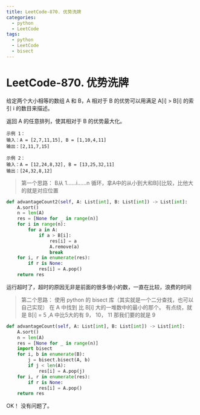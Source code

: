 ```yaml
---
title: LeetCode-870. 优势洗牌
categories:
  - python
  - LeetCode
tags:
  - python
  - LeetCode
  - bisect
---
```

# LeetCode-870. 优势洗牌

给定两个大小相等的数组 A 和 B，A 相对于 B 的优势可以用满足 A[i] > B[i] 的索引 i 的数目来描述。

返回 A 的任意排列，使其相对于 B 的优势最大化。

```
示例 1：
输入：A = [2,7,11,15], B = [1,10,4,11]
输出：[2,11,7,15]

示例 2：
输入：A = [12,24,8,32], B = [13,25,32,11]
输出：[24,32,8,12]
```

> 第一个思路：
> B从 1……i……n 循环，拿A中的从小到大和B[i]比较，比他大的就是对应位置
```python
def advantageCount2(self, A: List[int], B: List[int]) -> List[int]:
    A.sort()
    n = len(A)
    res = [None for _ in range(n)]
    for i in range(n):
        for a in A:
            if a > B[i]:
                res[i] = a
                A.remove(a)
                break
    for i, r in enumerate(res):
        if r is None:
            res[i] = A.pop()
    return res
```
运行超时了，超时的原因无非是前面的很多很小的数，一直在比较，浪费的时间

> 第二个思路：
> 使用 python 的 bisect 库（其实就是一个二分查找，也可以自己实现）
> 在 A 中找到 比 B[i] 大的一堆数中的最小的那个。
> 有点绕，就是 B[i] = 5 ,A 中比5大的有 9， 10， 11 那我们要的就是 9 
```python
def advantageCount(self, A: List[int], B: List[int]) -> List[int]:
    A.sort()
    n = len(A)
    res = [None for _ in range(n)]
    import bisect
    for i, b in enumerate(B):
        j = bisect.bisect(A, b)
        if j < len(A):
            res[i] = A.pop(j)
    for i, r in enumerate(res):
        if r is None:
            res[i] = A.pop()
    return res
```

OK！ 没有问题了。
